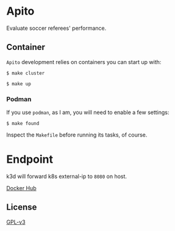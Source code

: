 # Apito

Evaluate soccer referees' performance.

## Container

`Apito` development relies on containers you can start up with:

    $ make cluster

    $ make up

### Podman

If you use `podman`, as I am, you will need to enable a few settings:

    $ make found

Inspect the `Makefile` before running its tasks, of course.

# Endpoint

k3d will forward k8s external-ip to `8080` on host.

[Docker Hub](https://hub.docker.com/r/easbarbosa/apito)

## License

[GPL-v3](https://www.gnu.org/licenses/gpl-3.0.en.html)

